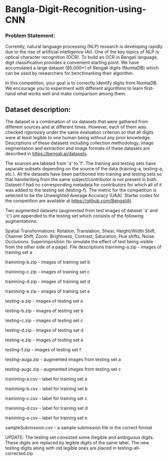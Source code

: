 # Bangla-Digit-Recognition-using-CNN




### Problem Statement:
Currently, natural language processing (NLP) research is developing rapidly due to the rise of artificial intelligence (AI). One of the key topics of NLP is optical character recognition (OCR). To build an OCR in Bengali language, digit classification provides a convenient starting point. We have accumulated a large dataset (85,000+) of Bengali digits (NumtaDB) which can be used by researchers for benchmarking their algorithm.

In this competition, your goal is to correctly identify digits from NumtaDB. We encourage you to experiment with different algorithms to learn first-hand what works well and make comparison among them.



## Dataset description:
The dataset is a combination of six datasets that were gathered from different sources and at different times. However, each of them was checked rigorously under the same evaluation criterion so that all digits were at least legible to one human being without any prior knowledge. Descriptions of these datasets including collection methodology, image segmentation and extraction and image formats of these datasets are described in https://bengali.ai/datasets.

The sources are labeled from 'a' to 'f'. The training and testing sets have separate subsets depending on the source of the data (training-a, testing-a, etc.). All the datasets have been partitioned into training and testing sets so that handwriting from the same subject/contributor is not present in both. Dataset-f had no corresponding metadata for contributors for which all of it was added to the testing set (testing-f). The metric for the competition is selected to be the Unweighted Average Accuracy (UAA). Starter codes for the competition are available at https://github.com/BengaliAI.

Two augmented datasets (augmented from test images of dataset 'a' and 'c') are appended to the testing set which consists of the following augmentations:

Spatial Transformations: Rotation, Translation, Shear, Height/Width Shift, Channel Shift, Zoom.
Brightness, Contrast, Saturation, Hue shifts, Noise.
Occlusions.
Superimposition (to simulate the effect of text being visible from the other side of a page).
File descriptions
trainining-a.zip - images of training set a

trainining-b.zip - images of training set b

trainining-c.zip - images of training set c

trainining-d.zip - images of training set d

trainining-e.zip - images of training set e

testing-a.zip - images of testing set a

testing-b.zip - images of testing set b

testing-c.zip - images of testing set c

testing-d.zip - images of testing set d

testing-e.zip - images of testing set e

testing-f.zip - images of testing set f

testing-auga.zip - augmented images from testing set a

testing-augc.zip - augmented images from testing set c

trainining-a.csv - label for training set a

trainining-b.csv - label for training set b

trainining-c.csv - label for training set c

trainining-d.csv - label for training set d

trainining-e.csv - label for training set e

sampleSubmission.csv - a sample submission file in the correct format

UPDATE: The testing set consisted some illegible and ambiguous digits. These digits are replaced by legible digits of the same label. The new testing digits along with old legible ones are placed in testing-all-corrected.zip

